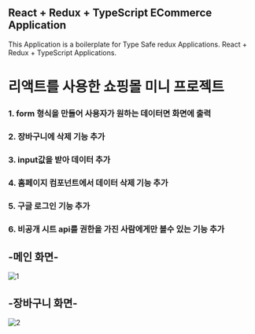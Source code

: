 
## React + Redux + TypeScript ECommerce Application

This Application is a boilerplate for Type Safe redux Applications. React + Redux + TypeScript Applications.

# 리액트를 사용한 쇼핑몰 미니 프로젝트


### 1. form 형식을 만들어 사용자가 원하는 데이터면 화면에 출력
### 2. 장바구니에 삭제 기능 추가
### 3. input값을 받아 데이터 추가
### 4. 홈페이지 컴포넌트에서 데이터 삭제 기능 추가
### 5. 구글 로그인 기능 추가
### 6. 비공개 시트 api를 권한을 가진 사람에게만 볼수 있는 기능 추가 

## -메인 화면-
![1](https://user-images.githubusercontent.com/76561461/178191747-f861f6c0-256a-49d0-9277-7317fdd4a336.PNG)

## -장바구니 화면-
![2](https://user-images.githubusercontent.com/76561461/178191752-fd071f44-130b-4551-b07e-89de7e4bec6d.PNG)
